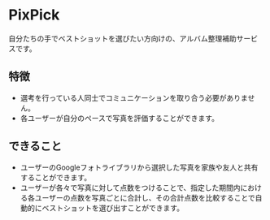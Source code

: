 # PixPick

自分たちの手でベストショットを選びたい方向けの、アルバム整理補助サービスです。

## 特徴

- 選考を行っている人同士でコミュニケーションを取り合う必要がありません。
- 各ユーザーが自分のペースで写真を評価することができます。

## できること

- ユーザーのGoogleフォトライブラリから選択した写真を家族や友人と共有することができます。
- ユーザーが各々で写真に対して点数をつけることで、指定した期間内における各ユーザーの点数を写真ごとに合計し、その合計点数を比較することで自動的にベストショットを選び出すことができます。
